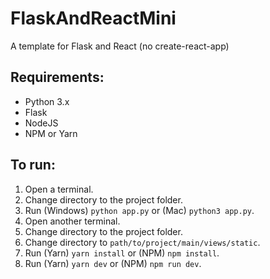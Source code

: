 # FlaskAndReactMini 
A template for Flask and React (no create-react-app)

## Requirements:
- Python 3.x
- Flask
- NodeJS
- NPM or Yarn

## To run:
 1. Open a terminal.
 2. Change directory to the project folder.
 3. Run (Windows) `python app.py` or (Mac) `python3 app.py`.
 4. Open another terminal.
 5. Change directory to the project folder.
 6. Change directory to `path/to/project/main/views/static`.
 7. Run (Yarn) `yarn install` or (NPM) `npm install`.
 8. Run (Yarn) `yarn dev` or (NPM) `npm run dev`.
